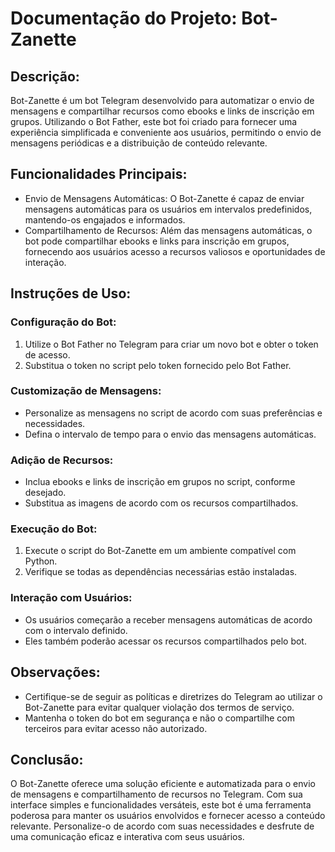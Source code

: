 # Documentação do Projeto: Bot-Zanette

## Descrição:
Bot-Zanette é um bot Telegram desenvolvido para automatizar o envio de mensagens e compartilhar recursos como ebooks e links de inscrição em grupos. Utilizando o Bot Father, este bot foi criado para fornecer uma experiência simplificada e conveniente aos usuários, permitindo o envio de mensagens periódicas e a distribuição de conteúdo relevante.

## Funcionalidades Principais:

- Envio de Mensagens Automáticas: O Bot-Zanette é capaz de enviar mensagens automáticas para os usuários em intervalos predefinidos, mantendo-os engajados e informados.
- Compartilhamento de Recursos: Além das mensagens automáticas, o bot pode compartilhar ebooks e links para inscrição em grupos, fornecendo aos usuários acesso a recursos valiosos e oportunidades de interação.

## Instruções de Uso:

### Configuração do Bot:
1. Utilize o Bot Father no Telegram para criar um novo bot e obter o token de acesso.
2. Substitua o token no script pelo token fornecido pelo Bot Father.

### Customização de Mensagens:
- Personalize as mensagens no script de acordo com suas preferências e necessidades.
- Defina o intervalo de tempo para o envio das mensagens automáticas.

### Adição de Recursos:
- Inclua ebooks e links de inscrição em grupos no script, conforme desejado.
- Substitua as imagens de acordo com os recursos compartilhados.

### Execução do Bot:
1. Execute o script do Bot-Zanette em um ambiente compatível com Python.
2. Verifique se todas as dependências necessárias estão instaladas.

### Interação com Usuários:
- Os usuários começarão a receber mensagens automáticas de acordo com o intervalo definido.
- Eles também poderão acessar os recursos compartilhados pelo bot.

## Observações:

- Certifique-se de seguir as políticas e diretrizes do Telegram ao utilizar o Bot-Zanette para evitar qualquer violação dos termos de serviço.
- Mantenha o token do bot em segurança e não o compartilhe com terceiros para evitar acesso não autorizado.

## Conclusão:

O Bot-Zanette oferece uma solução eficiente e automatizada para o envio de mensagens e compartilhamento de recursos no Telegram. Com sua interface simples e funcionalidades versáteis, este bot é uma ferramenta poderosa para manter os usuários envolvidos e fornecer acesso a conteúdo relevante. Personalize-o de acordo com suas necessidades e desfrute de uma comunicação eficaz e interativa com seus usuários.
